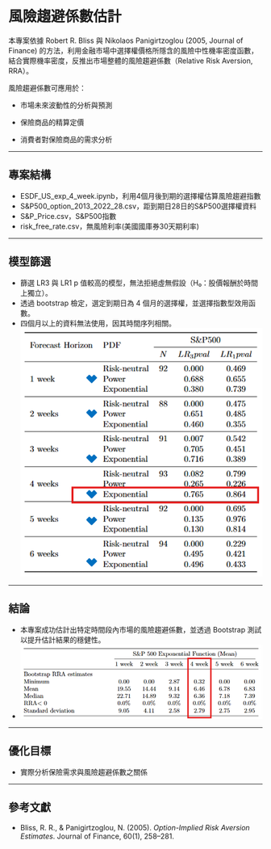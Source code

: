 #  風險趨避係數估計

本專案依據 Robert R. Bliss 與 Nikolaos Panigirtzoglou (2005, Journal of Finance) 的方法，利用金融市場中選擇權價格所隱含的風險中性機率密度函數，結合實際機率密度，反推出市場整體的風險趨避係數（Relative Risk Aversion, RRA）。

風險趨避係數可應用於：

- 市場未來波動性的分析與預測

- 保險商品的精算定價

- 消費者對保險商品的需求分析


---

## 專案結構
- ESDF_US_exp_4_week.ipynb，利用4個月後到期的選擇權估算風險趨避指數
- S&P500_option_2013_2022_28.csv，距到期日28日的S&P500選擇權資料
- S&P_Price.csv，S&P500指數
- risk_free_rate.csv，無風險利率(美國國庫券30天期利率) 

---

## 模型篩選
- 篩選 LR3 與 LR1 p 值較高的模型，無法拒絕虛無假設（H₀：股價報酬於時間上獨立）。
- 透過 bootstrap 檢定，選定到期日為 4 個月的選擇權，並選擇指數型效用函數。
- 四個月以上的資料無法使用，因其時間序列相關。
![模型比較](comparison_between_models.png)

---
## 結論
- 本專案成功估計出特定時間段內市場的風險趨避係數，並透過 Bootstrap 測試以提升估計結果的穩健性。
- ![結果](bootstrap_result.png)
--- 
## 優化目標
- 實際分析保險需求與風險趨避係數之關係
---

##  參考文獻
- Bliss, R. R., & Panigirtzoglou, N. (2005). *Option-Implied Risk Aversion Estimates*. Journal of Finance, 60(1), 258–281.
